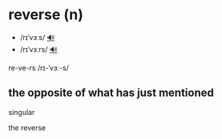 # reverse (n)

- /rɪˈvɜːs/ [🔊](https://www.oxfordlearnersdictionaries.com/media/english/uk_pron/r/rev/rever/reverse__gb_2.mp3)
- /rɪˈvɜːrs/ [🔊](https://www.oxfordlearnersdictionaries.com/media/english/us_pron/r/rev/rever/reverse__us_1.mp3)

re-ve-rs /rɪ-ˈvɜː-s/

## the opposite of what has just mentioned

singular

the reverse